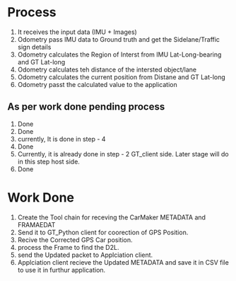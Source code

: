 
# Process

1. It receives the input data (IMU + Images)
2. Odometry pass IMU data to Ground truth and get the Sidelane/Traffic sign details
3. Odometry calculates the Region of Interst from IMU Lat-Long-bearing and GT Lat-long
4. Odometry calculates teh distance of the intersted object/lane
5. Odometry calculates the current position from Distane and GT Lat-long
6. Odometry passt the calculated value to the application


## As per work done pending process

1. Done
2. Done
3. currently, It is done in step - 4 
4. Done
5. Currently, it is already done in step - 2 GT_client side. Later stage will do in this step host side.
6. Done

# Work Done

1. Create the Tool chain for receving the CarMaker METADATA and FRAMAEDAT
2. Send it to GT_Python client for coorection of GPS Position.
3. Recive the Corrected GPS Car position.
4. process the Frame to find the D2L.
5. send the Updated packet to Applciation client.
6. Applciation client recieve the Updated METADATA and save it in CSV file to use it in furthur application.



